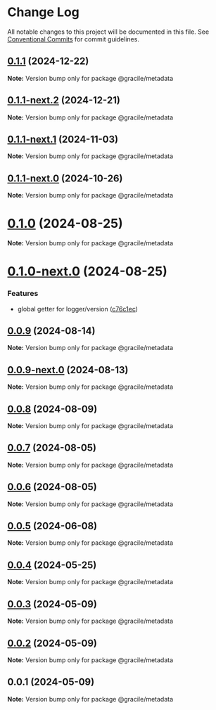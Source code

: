 # Change Log

All notable changes to this project will be documented in this file.
See [Conventional Commits](https://conventionalcommits.org) for commit guidelines.

## [0.1.1](https://github.com/gracile-web/gracile/compare/@gracile/metadata@0.1.1-next.2...@gracile/metadata@0.1.1) (2024-12-22)

**Note:** Version bump only for package @gracile/metadata

## [0.1.1-next.2](https://github.com/gracile-web/gracile/compare/@gracile/metadata@0.1.1-next.1...@gracile/metadata@0.1.1-next.2) (2024-12-21)

**Note:** Version bump only for package @gracile/metadata

## [0.1.1-next.1](https://github.com/gracile-web/gracile/compare/@gracile/metadata@0.1.1-next.0...@gracile/metadata@0.1.1-next.1) (2024-11-03)

**Note:** Version bump only for package @gracile/metadata

## [0.1.1-next.0](https://github.com/gracile-web/gracile/compare/@gracile/metadata@0.1.0...@gracile/metadata@0.1.1-next.0) (2024-10-26)

**Note:** Version bump only for package @gracile/metadata

# [0.1.0](https://github.com/gracile-web/gracile/compare/@gracile/metadata@0.1.0-next.0...@gracile/metadata@0.1.0) (2024-08-25)

**Note:** Version bump only for package @gracile/metadata

# [0.1.0-next.0](https://github.com/gracile-web/gracile/compare/@gracile/metadata@0.0.9...@gracile/metadata@0.1.0-next.0) (2024-08-25)

### Features

* global getter for logger/version ([c76c1ec](https://github.com/gracile-web/gracile/commit/c76c1ec1e5b6104ef5c40695768e84af5167baf9))

## [0.0.9](https://github.com/gracile-web/gracile/compare/@gracile/metadata@0.0.9-next.0...@gracile/metadata@0.0.9) (2024-08-14)

**Note:** Version bump only for package @gracile/metadata

## [0.0.9-next.0](https://github.com/gracile-web/gracile/compare/@gracile/metadata@0.0.8...@gracile/metadata@0.0.9-next.0) (2024-08-13)

**Note:** Version bump only for package @gracile/metadata

## [0.0.8](https://github.com/gracile-web/gracile/compare/@gracile/metadata@0.0.8-next.0...@gracile/metadata@0.0.8) (2024-08-09)

**Note:** Version bump only for package @gracile/metadata

## [0.0.7](https://github.com/gracile-web/gracile/compare/@gracile/metadata@0.0.6-next.1...@gracile/metadata@0.0.7) (2024-08-05)

**Note:** Version bump only for package @gracile/metadata

## [0.0.6](https://github.com/gracile-web/gracile/compare/@gracile/metadata@0.0.6-next.1...@gracile/metadata@0.0.6) (2024-08-05)

**Note:** Version bump only for package @gracile/metadata

## [0.0.5](https://github.com/gracile-web/gracile/compare/@gracile/metadata@0.0.4...@gracile/metadata@0.0.5) (2024-06-08)

**Note:** Version bump only for package @gracile/metadata

## [0.0.4](https://github.com/gracile-web/gracile/compare/@gracile/metadata@0.0.3...@gracile/metadata@0.0.4) (2024-05-25)

**Note:** Version bump only for package @gracile/metadata

## [0.0.3](https://github.com/gracile-web/gracile/compare/@gracile/metadata@0.0.2...@gracile/metadata@0.0.3) (2024-05-09)

**Note:** Version bump only for package @gracile/metadata

## [0.0.2](https://github.com/gracile-web/gracile/compare/@gracile/metadata@0.0.1...@gracile/metadata@0.0.2) (2024-05-09)

**Note:** Version bump only for package @gracile/metadata

## 0.0.1 (2024-05-09)

**Note:** Version bump only for package @gracile/metadata
